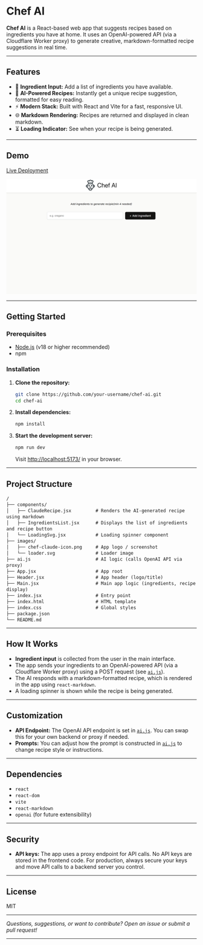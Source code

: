 # Chef AI

**Chef AI** is a React-based web app that suggests recipes based on ingredients you have at home. It uses an OpenAI-powered API (via a Cloudflare Worker proxy) to generate creative, markdown-formatted recipe suggestions in real time.

---

## Features

* 🥗 **Ingredient Input:** Add a list of ingredients you have available.
* 🤖 **AI-Powered Recipes:** Instantly get a unique recipe suggestion, formatted for easy reading.
* ⚡ **Modern Stack:** Built with React and Vite for a fast, responsive UI.
* 🌐 **Markdown Rendering:** Recipes are returned and displayed in clean markdown.
* ⏳ **Loading Indicator:** See when your recipe is being generated.

---

## Demo

[Live Deployment](https://fabulous-salmiakki-0a69f5.netlify.app/)

![Chef AI Screenshot](images/Screenshot.png)

---

## Getting Started

### Prerequisites

* [Node.js](https://nodejs.org/) (v18 or higher recommended)
* npm

### Installation

1. **Clone the repository:**

   ```bash
   git clone https://github.com/your-username/chef-ai.git
   cd chef-ai
   ```

2. **Install dependencies:**

   ```bash
   npm install
   ```

3. **Start the development server:**

   ```bash
   npm run dev
   ```

   Visit [http://localhost:5173/](http://localhost:5173/) in your browser.

---

## Project Structure

```text
/
├── components/
│   ├── ClaudeRecipe.jsx         # Renders the AI-generated recipe using markdown
│   ├── IngredientsList.jsx      # Displays the list of ingredients and recipe button
│   └── LoadingSvg.jsx           # Loading spinner component
├── images/
│   ├── chef-claude-icon.png     # App logo / screenshot
│   └── loader.svg               # Loader image
├── ai.js                        # AI logic (calls OpenAI API via proxy)
├── App.jsx                      # App root
├── Header.jsx                   # App header (logo/title)
├── Main.jsx                     # Main app logic (ingredients, recipe display)
├── index.jsx                    # Entry point
├── index.html                   # HTML template
├── index.css                    # Global styles
├── package.json
└── README.md
```

---

## How It Works

* **Ingredient input** is collected from the user in the main interface.
* The app sends your ingredients to an OpenAI-powered API (via a Cloudflare Worker proxy) using a POST request (see [`ai.js`](ai.js)).
* The AI responds with a markdown-formatted recipe, which is rendered in the app using `react-markdown`.
* A loading spinner is shown while the recipe is being generated.

---

## Customization

* **API Endpoint:** The OpenAI API endpoint is set in [`ai.js`](ai.js). You can swap this for your own backend or proxy if needed.
* **Prompts:** You can adjust how the prompt is constructed in [`ai.js`](ai.js) to change recipe style or instructions.

---

## Dependencies

* `react`
* `react-dom`
* `vite`
* `react-markdown`
* `openai` (for future extensibility)

---

## Security

* **API keys:** The app uses a proxy endpoint for API calls. No API keys are stored in the frontend code. For production, always secure your keys and move API calls to a backend server you control.

---

## License

MIT

---

*Questions, suggestions, or want to contribute? Open an issue or submit a pull request!*

---